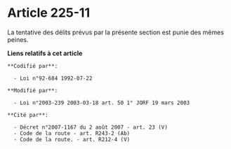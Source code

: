 # Article 225-11

La tentative des délits prévus par la présente section est punie des mêmes peines.

**Liens relatifs à cet article**

	**Codifié par**:

	  - Loi n°92-684 1992-07-22

	**Modifié par**:

	  - Loi n°2003-239 2003-03-18 art. 50 1° JORF 19 mars 2003

	**Cité par**:

	  - Décret n°2007-1167 du 2 août 2007 - art. 23 (V)
	  - Code de la route - art. R243-2 (Ab)
	  - Code de la route. - art. R212-4 (V)
